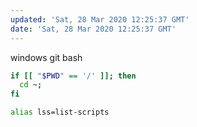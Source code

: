 ```yaml
---
updated: 'Sat, 28 Mar 2020 12:25:37 GMT'
date: 'Sat, 28 Mar 2020 12:25:37 GMT'
---
```


windows git bash

```bash
if [[ "$PWD" == '/' ]]; then
  cd ~;
fi

alias lss=list-scripts
```
